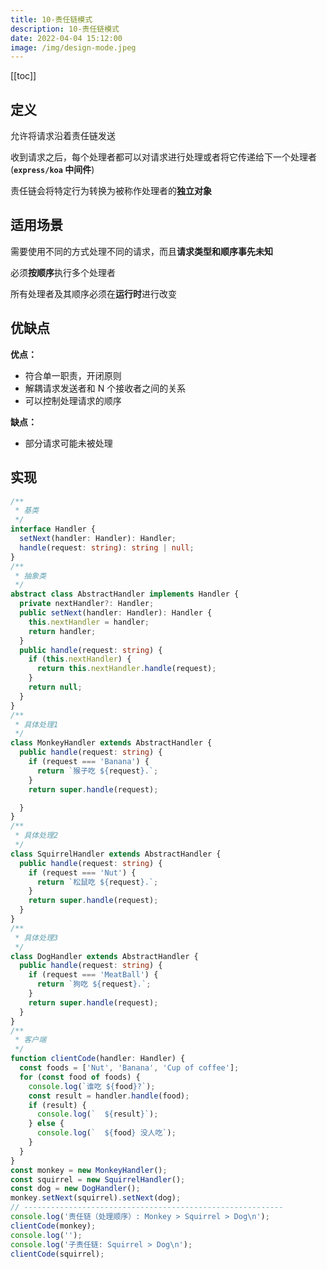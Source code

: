 ```yaml
---
title: 10-责任链模式
description: 10-责任链模式
date: 2022-04-04 15:12:00
image: /img/design-mode.jpeg
---
```


[[toc]]

## 定义

允许将请求沿着责任链发送

收到请求之后，每个处理者都可以对请求进行处理或者将它传递给下一个处理者(**`express/koa` 中间件**)

责任链会将特定行为转换为被称作处理者的**独立对象**

## 适用场景

需要使用不同的方式处理不同的请求，而且**请求类型和顺序事先未知**

必须**按顺序**执行多个处理者

所有处理者及其顺序必须在**运行时**进行改变

## 优缺点

**优点：**
- 符合单一职责，开闭原则
- 解耦请求发送者和 N 个接收者之间的关系
- 可以控制处理请求的顺序

**缺点：**
- 部分请求可能未被处理

## 实现

```ts
/**
 * 基类
 */
interface Handler {
  setNext(handler: Handler): Handler;
  handle(request: string): string | null;
}
/**
 * 抽象类
 */
abstract class AbstractHandler implements Handler {
  private nextHandler?: Handler;
  public setNext(handler: Handler): Handler {
    this.nextHandler = handler;
    return handler;
  }
  public handle(request: string) {
    if (this.nextHandler) {
      return this.nextHandler.handle(request);
    }
    return null;
  }
}
/**
 * 具体处理1
 */
class MonkeyHandler extends AbstractHandler {
  public handle(request: string) {
    if (request === 'Banana') {
      return `猴子吃 ${request}.`;
    }
    return super.handle(request);

  }
}
/**
 * 具体处理2
 */
class SquirrelHandler extends AbstractHandler {
  public handle(request: string) {
    if (request === 'Nut') {
      return `松鼠吃 ${request}.`;
    }
    return super.handle(request);
  }
}
/**
 * 具体处理3
 */
class DogHandler extends AbstractHandler {
  public handle(request: string) {
    if (request === 'MeatBall') {
      return `狗吃 ${request}.`;
    }
    return super.handle(request);
  }
}
/**
 * 客户端
 */
function clientCode(handler: Handler) {
  const foods = ['Nut', 'Banana', 'Cup of coffee'];
  for (const food of foods) {
    console.log(`谁吃 ${food}?`);
    const result = handler.handle(food);
    if (result) {
      console.log(`  ${result}`);
    } else {
      console.log(`  ${food} 没人吃`);
    }
  }
}
const monkey = new MonkeyHandler();
const squirrel = new SquirrelHandler();
const dog = new DogHandler();
monkey.setNext(squirrel).setNext(dog);
// ----------------------------------------------------------
console.log('责任链（处理顺序）: Monkey > Squirrel > Dog\n');
clientCode(monkey);
console.log('');
console.log('子责任链: Squirrel > Dog\n');
clientCode(squirrel);
```